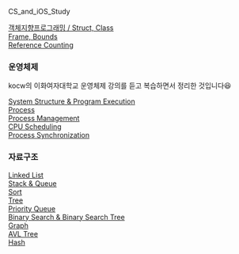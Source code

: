 CS_and_iOS_Study

[객체지향프로그래밍 / Struct, Class](https://github.com/hyejuuu/CS_and_iOS_Study/blob/master/20190923.md) <br>
[Frame, Bounds](https://github.com/hyejuuu/CS_and_iOS_Study/blob/master/20190925.md) <br>
[Reference Counting](https://github.com/hyejuuu/CS_and_iOS_Study/blob/master/20191004.md) <br>

### 운영체제
kocw의 이화여자대학교 운영체제 강의를 듣고 복습하면서 정리한 것입니다😆 <br>

[System Structure & Program Execution](https://github.com/hyejuuu/CS_and_iOS_Study/blob/master/OS/OS_SystemStructure&ProgramExecution.md) <br>
[Process](https://github.com/hyejuuu/CS_and_iOS_Study/blob/master/OS/OS_Process.md) <br>
[Process Management](https://github.com/hyejuuu/CS_and_iOS_Study/blob/master/OS/OS_ProcessManagement.md) <br>
[CPU Scheduling](https://github.com/hyejuuu/CS_and_iOS_Study/blob/master/OS/OS_CPUScheduling.md) <br>
[Process Synchronization](https://github.com/hyejuuu/CS_and_iOS_Study/blob/master/OS/OS_ProcessSynchronization.md) <br>


### 자료구조 
[Linked List](https://github.com/hyejuuu/CS_and_iOS_Study/blob/master/Algorithm/LinkedList) <br/>
[Stack & Queue](https://github.com/hyejuuu/CS_and_iOS_Study/tree/master/Algorithm/StackQueue) <br/>
[Sort](https://github.com/hyejuuu/CS_and_iOS_Study/tree/master/Algorithm/Sort) <br/>
[Tree](https://github.com/hyejuuu/CS_and_iOS_Study/blob/master/Algorithm/Tree) <br/>
[Priority Queue](https://github.com/hyejuuu/CS_and_iOS_Study/tree/master/Algorithm/PriorityQueue) <br/>
[Binary Search & Binary Search Tree](https://github.com/hyejuuu/CS_and_iOS_Study/blob/master/Algorithm/BinarySearch) <br/>
[Graph](https://github.com/hyejuuu/CS_and_iOS_Study/blob/master/Algorithm/Graph) <br/>
[AVL Tree](https://github.com/hyejuuu/CS_and_iOS_Study/tree/master/Algorithm/AVLTree)<br/>
[Hash](https://github.com/hyejuuu/CS_and_iOS_Study/tree/master/Algorithm/Hash)

